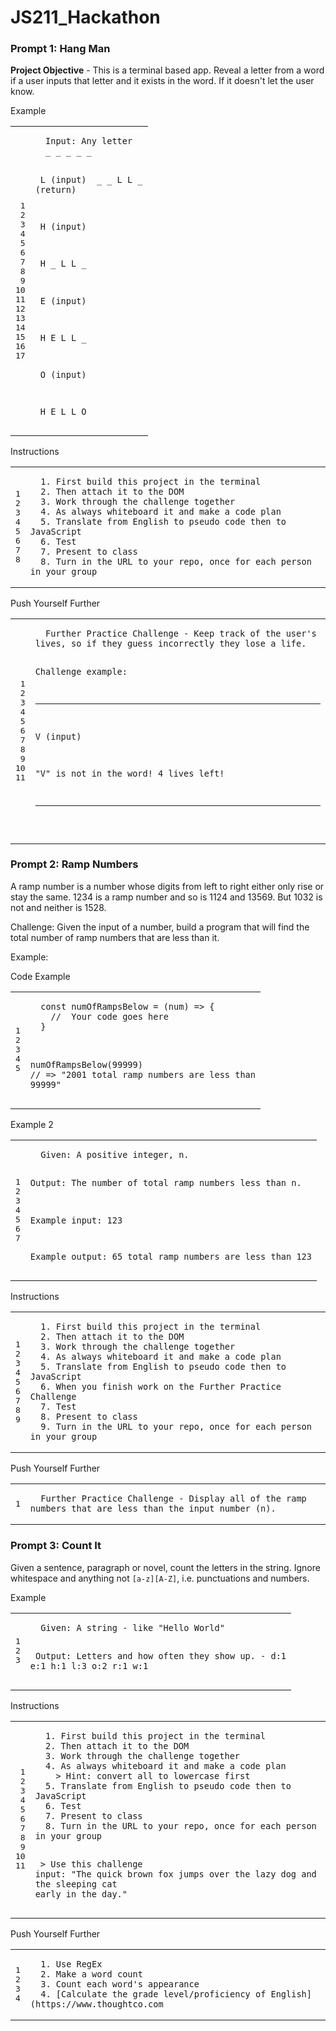 # JS211_Hackathon
### Prompt 1: Hang Man

**Project Objective** - This is a terminal based app. Reveal a letter from a word if a user inputs that letter and it exists in the word. If it doesn't let the user know.

Example

<table class="highlighttable"><tbody><tr><td class="linenos"><div class="linenodiv"><pre><span></span><span class="normal"> 1</span>
<span class="normal"> 2</span>
<span class="normal"> 3</span>
<span class="normal"> 4</span>
<span class="normal"> 5</span>
<span class="normal"> 6</span>
<span class="normal"> 7</span>
<span class="normal"> 8</span>
<span class="normal"> 9</span>
<span class="normal">10</span>
<span class="normal">11</span>
<span class="normal">12</span>
<span class="normal">13</span>
<span class="normal">14</span>
<span class="normal">15</span>
<span class="normal">16</span>
<span class="normal">17</span></pre></div></td><td class="code"><div><pre><span></span><code><span class="go">  Input: Any letter</span>
<span class="go">  _ _ _ _ _</span>

<span class="go">  L (input)</span>
<span class="go">  _ _ L L _ (return)</span>

<span class="go">  H (input)</span>

<span class="go">  H _ L L _</span>

<span class="go">  E (input)</span>

<span class="go">  H E L L _</span>

<span class="go">  O (input)</span>

<span class="go">  H E L L O</span>
</code></pre></div></td></tr></tbody></table>

Instructions

<table class="highlighttable"><tbody><tr><td class="linenos"><div class="linenodiv"><pre><span></span><span class="normal">1</span>
<span class="normal">2</span>
<span class="normal">3</span>
<span class="normal">4</span>
<span class="normal">5</span>
<span class="normal">6</span>
<span class="normal">7</span>
<span class="normal">8</span></pre></div></td><td class="code"><div><pre><span></span><code>  <span class="k">1.</span> First build this project in the terminal
  <span class="k">2.</span> Then attach it to the DOM
  <span class="k">3.</span> Work through the challenge together
  <span class="k">4.</span> As always whiteboard it and make a code plan
  <span class="k">5.</span> Translate from English to pseudo code then to JavaScript
  <span class="k">6.</span> Test
  <span class="k">7.</span> Present to class
  <span class="k">8.</span> Turn in the URL to your repo, once for each person in your group
</code></pre></div></td></tr></tbody></table>

Push Yourself Further

<table class="highlighttable"><tbody><tr><td class="linenos"><div class="linenodiv"><pre><span></span><span class="normal"> 1</span>
<span class="normal"> 2</span>
<span class="normal"> 3</span>
<span class="normal"> 4</span>
<span class="normal"> 5</span>
<span class="normal"> 6</span>
<span class="normal"> 7</span>
<span class="normal"> 8</span>
<span class="normal"> 9</span>
<span class="normal">10</span>
<span class="normal">11</span></pre></div></td><td class="code"><div><pre><span></span><code>  Further Practice Challenge - Keep track of the user's lives, so if they guess incorrectly they lose a life.

  Challenge example:

  _ _ _ _ _

  V (input)

  "V" is not in the word! 4 lives left!

  _ _ _ _ _
</code></pre></div></td></tr></tbody></table>

### Prompt 2: Ramp Numbers

A ramp number is a number whose digits from left to right either only rise or stay the same. 1234 is a ramp number and so is 1124 and 13569. But 1032 is not and neither is 1528.

Challenge: Given the input of a number, build a program that will find the total number of ramp numbers that are less than it.

Example:

Code Example

<table class="highlighttable"><tbody><tr><td class="linenos"><div class="linenodiv"><pre><span></span><span class="normal">1</span>
<span class="normal">2</span>
<span class="normal">3</span>
<span class="normal">4</span>
<span class="normal">5</span></pre></div></td><td class="code"><div><pre><span></span><code><span class="w">  </span><span class="kd">const</span><span class="w"> </span><span class="nx">numOfRampsBelow</span><span class="w"> </span><span class="o">=</span><span class="w"> </span><span class="p">(</span><span class="nx">num</span><span class="p">)</span><span class="w"> </span><span class="p">=&gt;</span><span class="w"> </span><span class="p">{</span><span class="w"></span>
<span class="w">    </span><span class="c1">//  Your code goes here</span><span class="w"></span>
<span class="w">  </span><span class="p">}</span><span class="w"></span>

<span class="w">  </span><span class="nx">numOfRampsBelow</span><span class="p">(</span><span class="mf">99999</span><span class="p">)</span><span class="w"> </span><span class="c1">// =&gt; "2001 total ramp numbers are less than 99999"</span><span class="w"></span>
</code></pre></div></td></tr></tbody></table>

Example 2

<table class="highlighttable"><tbody><tr><td class="linenos"><div class="linenodiv"><pre><span></span><span class="normal">1</span>
<span class="normal">2</span>
<span class="normal">3</span>
<span class="normal">4</span>
<span class="normal">5</span>
<span class="normal">6</span>
<span class="normal">7</span></pre></div></td><td class="code"><div><pre><span></span><code>  Given: A positive integer, n.

  Output: The number of total ramp numbers less than n.

  Example input: 123

  Example output: 65 total ramp numbers are less than 123
</code></pre></div></td></tr></tbody></table>

Instructions

<table class="highlighttable"><tbody><tr><td class="linenos"><div class="linenodiv"><pre><span></span><span class="normal">1</span>
<span class="normal">2</span>
<span class="normal">3</span>
<span class="normal">4</span>
<span class="normal">5</span>
<span class="normal">6</span>
<span class="normal">7</span>
<span class="normal">8</span>
<span class="normal">9</span></pre></div></td><td class="code"><div><pre><span></span><code>  <span class="k">1.</span> First build this project in the terminal
  <span class="k">2.</span> Then attach it to the DOM
  <span class="k">3.</span> Work through the challenge together
  <span class="k">4.</span> As always whiteboard it and make a code plan
  <span class="k">5.</span> Translate from English to pseudo code then to JavaScript
  <span class="k">6.</span> When you finish work on the Further Practice Challenge
  <span class="k">7.</span> Test
  <span class="k">8.</span> Present to class
  <span class="k">9.</span> Turn in the URL to your repo, once for each person in your group
</code></pre></div></td></tr></tbody></table>

Push Yourself Further

<table class="highlighttable"><tbody><tr><td class="linenos"><div class="linenodiv"><pre><span></span><span class="normal">1</span></pre></div></td><td class="code"><div><pre><span></span><code>  Further Practice Challenge - Display all of the ramp numbers that are less than the input number (n).
</code></pre></div></td></tr></tbody></table>

### Prompt 3: Count It

Given a sentence, paragraph or novel, count the letters in the string. Ignore whitespace and anything not `[a-z][A-Z]`, i.e. punctuations and numbers.

Example

<table class="highlighttable"><tbody><tr><td class="linenos"><div class="linenodiv"><pre><span></span><span class="normal">1</span>
<span class="normal">2</span>
<span class="normal">3</span></pre></div></td><td class="code"><div><pre><span></span><code><span class="go">  Given: A string - like "Hello World"</span>

<span class="go">  Output: Letters and how often they show up. - d:1 e:1 h:1 l:3 o:2 r:1 w:1</span>
</code></pre></div></td></tr></tbody></table>

Instructions

<table class="highlighttable"><tbody><tr><td class="linenos"><div class="linenodiv"><pre><span></span><span class="normal"> 1</span>
<span class="normal"> 2</span>
<span class="normal"> 3</span>
<span class="normal"> 4</span>
<span class="normal"> 5</span>
<span class="normal"> 6</span>
<span class="normal"> 7</span>
<span class="normal"> 8</span>
<span class="normal"> 9</span>
<span class="normal">10</span>
<span class="normal">11</span></pre></div></td><td class="code"><div><pre><span></span><code>  <span class="k">1.</span> First build this project in the terminal
  <span class="k">2.</span> Then attach it to the DOM
  <span class="k">3.</span> Work through the challenge together
  <span class="k">4.</span> As always whiteboard it and make a code plan
<span class="k">    &gt; </span><span class="ge">Hint: convert all to lowercase first</span>
  <span class="k">5.</span> Translate from English to pseudo code then to JavaScript
  <span class="k">6.</span> Test
  <span class="k">7.</span> Present to class
  <span class="k">8.</span> Turn in the URL to your repo, once for each person in your group

<span class="k">  &gt; </span><span class="ge">Use this challenge input: "The quick brown fox jumps over the lazy dog and the sleeping cat early in the day."</span>
</code></pre></div></td></tr></tbody></table>

Push Yourself Further

<table class="highlighttable"><tbody><tr><td class="linenos"><div class="linenodiv"><pre><span></span><span class="normal">1</span>
<span class="normal">2</span>
<span class="normal">3</span>
<span class="normal">4</span></pre></div></td><td class="code"><div><pre><span></span><code>  <span class="k">1.</span> Use RegEx
  <span class="k">2.</span> Make a word count
  <span class="k">3.</span> Count each word's appearance
  <span class="k">4.</span> [<span class="nt">Calculate the grade level/proficiency of English</span>](<span class="na">https://www.thoughtco.com</span></code></pre></div></td></tr></tbody></table>